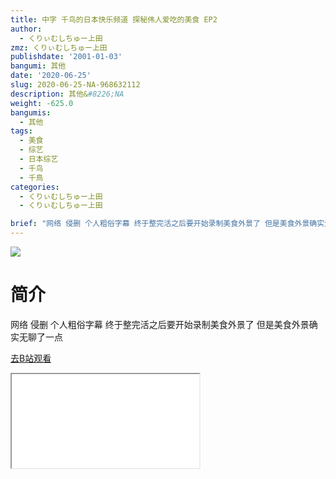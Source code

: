 ```yaml
---
title: 中字 千鸟的日本快乐频道 探秘伟人爱吃的美食 EP2
author:
  - くりぃむしちゅー上田
zmz: くりぃむしちゅー上田
publishdate: '2001-01-03'
bangumi: 其他
date: '2020-06-25'
slug: 2020-06-25-NA-968632112
description: 其他&#8226;NA
weight: -625.0
bangumis:
  - 其他
tags:
  - 美食
  - 综艺
  - 日本综艺
  - 千鸟
  - 千鳥
categories:
  - くりぃむしちゅー上田
  - くりぃむしちゅー上田

brief: "网络 侵删 个人粗俗字幕 终于整完活之后要开始录制美食外景了 但是美食外景确实无聊了一点"
---
```

![](https://raw.githubusercontent.com/tcgriffith/owaraisite/master/static/tmpimg/17f84196ce631638ab8e00ef28a342dde62b1df6.jpg.480.jpg)
# 简介  
网络
侵删 个人粗俗字幕
终于整完活之后要开始录制美食外景了
但是美食外景确实无聊了一点  

[去B站观看](https://www.bilibili.com/video/av968632112/)
<div class ="resp-container"><iframe class="testiframe" src="//player.bilibili.com/player.html?aid=968632112"", scrolling="no", allowfullscreen="true" > </iframe></div> 
